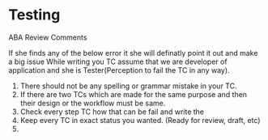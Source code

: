 # Testing


ABA Review Comments

If she finds any of the below error it she will definatly point it out and make a big issue
While writing you TC assume that we are developer of application and she is Tester(Perception to fail the TC in any way).



1.	There should not be any spelling or grammar mistake in your TC.
2.	If there are two TCs which are made for the same purpose and then their design or the workflow must be same.
3.	Check every step TC how that can be fail and write the 
4.	Keep every TC in exact status you wanted. (Ready for review, draft, etc)
5.	
